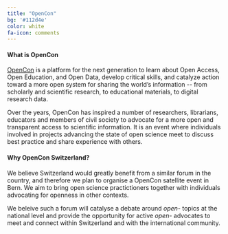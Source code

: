 ```yaml
---
title: "OpenCon"
bg: '#112d4e'
color: white
fa-icon: comments
---
```


#### What is OpenCon

[OpenCon](http://www.opencon2017.org "OpenCon Homepage") is a platform for the next generation to learn about Open Access, Open Education, and Open Data, develop critical skills, and catalyze action toward a more open system for sharing the world’s information -- from scholarly and scientific research, to educational materials, to digital research data.

Over the years, OpenCon has inspired a number of researchers, librarians, educators and members of civil society to advocate for a more open and transparent access to scientific information. It is an event where individuals involved in projects advancing the state of open science meet to discuss best practice and share experience with others.

#### Why OpenCon Switzerland?

We believe Switzerland would greatly benefit from a similar forum in the country, and therefore we plan to organise a OpenCon satellite event in Bern. We aim to bring open science practictioners together with individuals advocating for openness in other contexts.

We beleive such a forum will catalyse a debate around *open-* topics at the national level and provide the opportunity for active *open-* advocates to meet and connect within Switzerland and with the international community.
